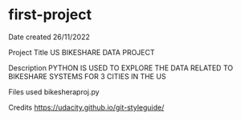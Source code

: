# first-project

Date created
26/11/2022

Project Title
US BIKESHARE DATA PROJECT

Description
PYTHON IS USED TO EXPLORE THE DATA RELATED TO BIKESHARE SYSTEMS FOR 3 CITIES IN THE US

Files used
bikesheraproj.py

Credits
https://udacity.github.io/git-styleguide/
